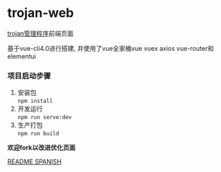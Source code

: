 # trojan-web

[trojan管理程序](https://github.com/Jrohy/trojan)前端页面  

基于vue-cli4.0进行搭建, 并使用了vue全家桶vue vuex axios vue-router和elementui

### 项目启动步骤
1. 安装包  
   `npm install`
2. 开发运行  
   `npm run serve:dev`
3. 生产打包  
   `npm run build`

**欢迎fork以改进优化页面**

[README SPANISH](https://github.com/ThonyDroidYT/trojan-web/blob/master/README_ES.md)
